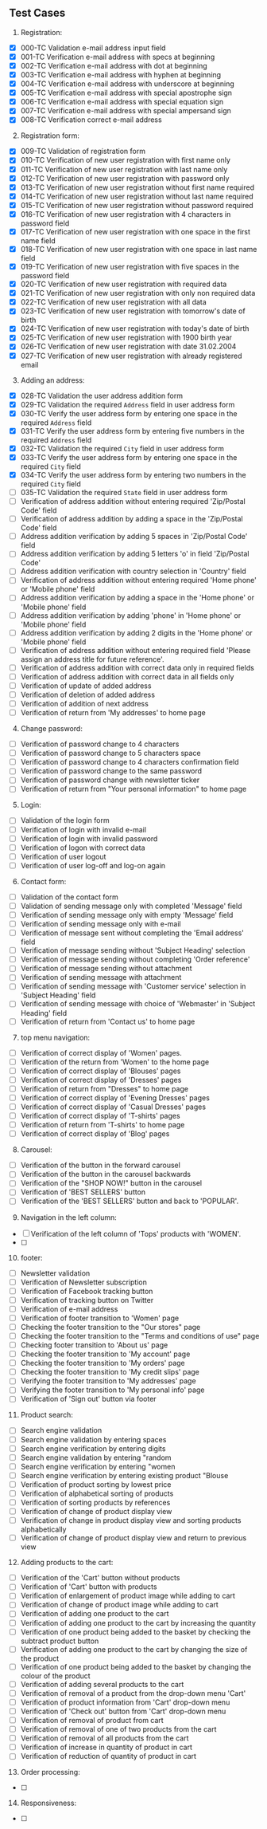 ## Test Cases

1. Registration:

- [x] 000-TC Validation e-mail address input field
- [x] 001-TC Verification e-mail address with specs at beginning
- [x] 002-TC Verification e-mail address with dot at beginning
- [x] 003-TC Verification e-mail address with hyphen at beginning
- [x] 004-TC Verification e-mail address with underscore at beginning
- [x] 005-TC Verification e-mail address with special apostrophe sign
- [x] 006-TC Verification e-mail address with special equation sign
- [x] 007-TC Verification e-mail address with special ampersand sign
- [x] 008-TC Verification correct e-mail address

2. Registration form:

- [x] 009-TC Validation of registration form
- [x] 010-TC Verification of new user registration with first name only
- [x] 011-TC Verification of new user registration with last name only
- [x] 012-TC Verification of new user registration with password only
- [x] 013-TC Verification of new user registration without first name required
- [x] 014-TC Verification of new user registration without last name required
- [x] 015-TC Verification of new user registration without password required
- [x] 016-TC Verification of new user registration with 4 characters in password field
- [x] 017-TC Verification of new user registration with one space in the first name field
- [x] 018-TC Verification of new user registration with one space in last name field
- [x] 019-TC Verification of new user registration with five spaces in the password field
- [x] 020-TC Verification of new user registration with required data
- [x] 021-TC Verification of new user registration with only non required data
- [x] 022-TC Verification of new user registration with all data
- [x] 023-TC Verification of new user registration with tomorrow's date of birth
- [x] 024-TC Verification of new user registration with today's date of birth
- [x] 025-TC Verification of new user registration with 1900 birth year
- [x] 026-TC Verification of new user registration with date 31.02.2004
- [x] 027-TC Verification of new user registration with already registered email

3. Adding an address:

- [x] 028-TC Validation the user address addition form
- [x] 029-TC Validation the required `Address` field in user address form
- [x] 030-TC Verify the user address form by entering one space in the required `Address` field
- [x] 031-TC Verify the user address form by entering five numbers in the required `Address` field
- [x] 032-TC Validation the required `City` field in user address form
- [x] 033-TC Verify the user address form by entering one space in the required `City` field
- [x] 034-TC Verify the user address form by entering two numbers in the required `City` field
- [ ] 035-TC Validation the required `State` field in user address form
- [ ] Verification of address addition without entering required 'Zip/Postal Code' field
- [ ] Verification of address addition by adding a space in the 'Zip/Postal Code' field
- [ ] Address addition verification by adding 5 spaces in 'Zip/Postal Code' field
- [ ] Address addition verification by adding 5 letters 'o' in field 'Zip/Postal Code'
- [ ] Address addition verification with country selection in 'Country' field
- [ ] Verification of address addition without entering required 'Home phone' or 'Mobile phone' field
- [ ] Address addition verification by adding a space in the 'Home phone' or 'Mobile phone' field
- [ ] Address addition verification by adding 'phone' in 'Home phone' or 'Mobile phone' field
- [ ] Address addition verification by adding 2 digits in the 'Home phone' or 'Mobile phone' field
- [ ] Verification of address addition without entering required field 'Please assign an address title for future reference'.
- [ ] Verification of address addition with correct data only in required fields
- [ ] Verification of address addition with correct data in all fields only
- [ ] Verification of update of added address
- [ ] Verification of deletion of added address
- [ ] Verification of addition of next address
- [ ] Verification of return from 'My addresses' to home page

4. Change password:

- [ ] Verification of password change to 4 characters
- [ ] Verification of password change to 5 characters space
- [ ] Verification of password change to 4 characters confirmation field
- [ ] Verification of password change to the same password
- [ ] Verification of password change with newsletter ticker
- [ ] Verification of return from "Your personal information" to home page

5. Login:

- [ ] Validation of the login form
- [ ] Verification of login with invalid e-mail
- [ ] Verification of login with invalid password
- [ ] Verification of logon with correct data
- [ ] Verification of user logout
- [ ] Verification of user log-off and log-on again

6. Contact form:

- [ ] Validation of the contact form
- [ ] Validation of sending message only with completed 'Message' field
- [ ] Verification of sending message only with empty 'Message' field
- [ ] Verification of sending message only with e-mail
- [ ] Verification of message sent without completing the 'Email address' field
- [ ] Verification of message sending without 'Subject Heading' selection
- [ ] Verification of message sending without completing 'Order reference'
- [ ] Verification of message sending without attachment
- [ ] Verification of sending message with attachment
- [ ] Verification of sending message with 'Customer service' selection in 'Subject Heading' field
- [ ] Verification of sending message with choice of 'Webmaster' in 'Subject Heading' field
- [ ] Verification of return from 'Contact us' to home page

7. top menu navigation:

- [ ] Verification of correct display of 'Women' pages.
- [ ] Verification of the return from 'Women' to the home page
- [ ] Verification of correct display of 'Blouses' pages
- [ ] Verification of correct display of 'Dresses' pages
- [ ] Verification of return from "Dresses" to home page
- [ ] Verification of correct display of 'Evening Dresses' pages
- [ ] Verification of correct display of 'Casual Dresses' pages
- [ ] Verification of correct display of 'T-shirts' pages
- [ ] Verification of return from 'T-shirts' to home page
- [ ] Verification of correct display of 'Blog' pages

8. Carousel:

- [ ] Verification of the button in the forward carousel
- [ ] Verification of the button in the carousel backwards
- [ ] Verification of the "SHOP NOW!" button in the carousel
- [ ] Verification of 'BEST SELLERS' button
- [ ] Verification of the 'BEST SELLERS' button and back to 'POPULAR'.

9. Navigation in the left column:

- [ ] Verification of the left column of 'Tops' products with 'WOMEN'.
- [ ]

10. footer:

- [ ] Newsletter validation
- [ ] Verification of Newsletter subscription
- [ ] Verification of Facebook tracking button
- [ ] Verification of tracking button on Twitter
- [ ] Verification of e-mail address
- [ ] Verification of footer transition to 'Women' page
- [ ] Checking the footer transition to the "Our stores" page
- [ ] Checking the footer transition to the "Terms and conditions of use" page
- [ ] Checking footer transition to 'About us' page
- [ ] Checking the footer transition to 'My account' page
- [ ] Checking the footer transition to 'My orders' page
- [ ] Checking the footer transition to 'My credit slips' page
- [ ] Verifying the footer transition to 'My addresses' page
- [ ] Verifying the footer transition to 'My personal info' page
- [ ] Verification of 'Sign out' button via footer

11. Product search:

- [ ] Search engine validation
- [ ] Search engine validation by entering spaces
- [ ] Search engine verification by entering digits
- [ ] Search engine validation by entering "random
- [ ] Search engine verification by entering "women
- [ ] Search engine verification by entering existing product "Blouse
- [ ] Verification of product sorting by lowest price
- [ ] Verification of alphabetical sorting of products
- [ ] Verification of sorting products by references
- [ ] Verification of change of product display view
- [ ] Verification of change in product display view and sorting products alphabetically
- [ ] Verification of change of product display view and return to previous view

12. Adding products to the cart:

- [ ] Verification of the 'Cart' button without products
- [ ] Verification of 'Cart' button with products
- [ ] Verification of enlargement of product image while adding to cart
- [ ] Verification of change of product image while adding to cart
- [ ] Verification of adding one product to the cart
- [ ] Verification of adding one product to the cart by increasing the quantity
- [ ] Verification of one product being added to the basket by checking the subtract product button
- [ ] Verification of adding one product to the cart by changing the size of the product
- [ ] Verification of one product being added to the basket by changing the colour of the product
- [ ] Verification of adding several products to the cart
- [ ] Verification of removal of a product from the drop-down menu 'Cart'
- [ ] Verification of product information from 'Cart' drop-down menu
- [ ] Verification of 'Check out' button from 'Cart' drop-down menu
- [ ] Verification of removal of product from cart
- [ ] Verification of removal of one of two products from the cart
- [ ] Verification of removal of all products from the cart
- [ ] Verification of increase in quantity of product in cart
- [ ] Verification of reduction of quantity of product in cart

13. Order processing:

- [ ]

14. Responsiveness:

- [ ]

<!--
http://www.automationpractice.pl/
https://etsydemo.knowband.com/en/
-->
